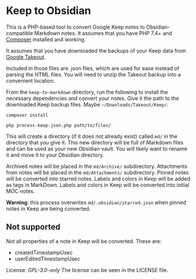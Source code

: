 # Keep to Obsidian

This is a PHP-based tool to convert Google Keep notes to Obsidian-compatible Markdown notes. It assumes that you have PHP 7.4+ and [Composer](https://getcomposer.org/) installed and working.

It assumes that you have downloaded the backups of your Keep data from [Google Takeout](https://takeout.google.com/).

Included in those files are .json files, which are used for ease instead of parsing the HTML files. You will need to unzip the Takeout backup into a convenient location.

From the `keep-to-markdown` directory, run the following to install the necessary dependencies and convert your notes.
Give it the path to the downloaded Keep backup files. Maybe `~/Downloads/Takeout/Keep/`.

```
composer install

php process-keep-json.php path/to/files/
```

This will create a directory (if it does not already exist) called `md/` in the directory that you give it.
This new directory will be full of Markdown files and can be used as your new Obsidian vault. You will likely want to rename it and move it to your Obsidian directory.

Archived notes will be placed in the `md/Archive/` subdirectory.
Attachments from notes will be placed in the `md/Attachments/` subdirectory.
Pinned notes will be converted into starred notes.
Labels and colors in Keep will be added as tags in MarkDown.
Labels and colors in Keep will be converted into initial MOC notes.

**Warning**: this process overwrites `md/.obsidian/starred.json` when pinned notes
in Keep are being converted.

## Not supported

Not all properties of a note in Keep will be converted. These are:

- createdTimestampUsec
- userEditedTimestampUsec


License: *GPL-3.0-only*
The license can be seen in the LICENSE file.
